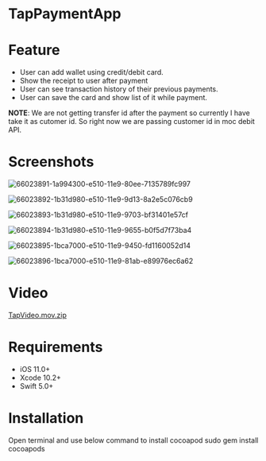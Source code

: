 # TapPaymentApp

# Feature

- User can add wallet using credit/debit card.
- Show the receipt to user after payment
- User can see transaction history of their previous payments.
- User can save the card and show list of it while payment.

**NOTE**: We are not getting transfer id after the payment so currently I have take it as cutomer id. So right now we are passing customer id in moc debit API.

# Screenshots
![66023891-1a994300-e510-11e9-80ee-7135789fc997](https://user-images.githubusercontent.com/56722459/67208593-6ebe8580-f433-11e9-95b6-f1fb30dbc30a.png)

![66023892-1b31d980-e510-11e9-9d13-8a2e5c076cb9](https://user-images.githubusercontent.com/56722459/67208594-6ebe8580-f433-11e9-976f-9138fc5d12cc.png)

![66023893-1b31d980-e510-11e9-9703-bf31401e57cf](https://user-images.githubusercontent.com/56722459/67208595-6f571c00-f433-11e9-8db4-20087276250d.png)

![66023894-1b31d980-e510-11e9-9655-b0f5d7f73ba4](https://user-images.githubusercontent.com/56722459/67208596-6f571c00-f433-11e9-9cdf-67c584d0b0f9.png)

![66023895-1bca7000-e510-11e9-9450-fd1160052d14](https://user-images.githubusercontent.com/56722459/67208599-6f571c00-f433-11e9-895e-733fb182a411.png)

![66023896-1bca7000-e510-11e9-81ab-e89976ec6a62](https://user-images.githubusercontent.com/56722459/67208600-6f571c00-f433-11e9-8399-88e310343455.png)


# Video
[TapVideo.mov.zip](https://github.com/krishnmobilehub/TapPaymentApp/files/3750979/TapVideo.mov.zip)
   
# Requirements

- iOS 11.0+
- Xcode 10.2+
- Swift 5.0+

# Installation

Open terminal and use below command to install cocoapod
sudo gem install cocoapods

